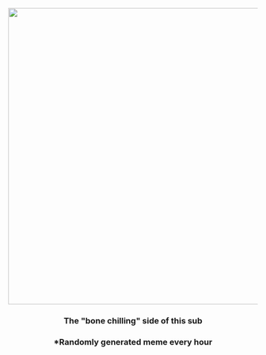 <p align="center">
        <img src="https://i.redd.it/jg0879mxb8r91.jpg" width="600" height="600">
        </p>
        <h3 align="center">The "bone chilling" side of this sub</h3>
        <h3 align="center">*Randomly generated meme every hour</h3>
    